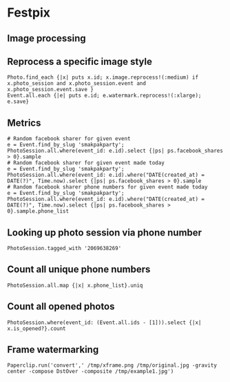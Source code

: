 # Festpix

## Image processing

## Reprocess a specific image style

    Photo.find_each {|x| puts x.id; x.image.reprocess!(:medium) if x.photo_session and x.photo_session.event and x.photo_session.event.save }
    Event.all.each {|e| puts e.id; e.watermark.reprocess!(:xlarge); e.save}

## Metrics

    # Random facebook sharer for given event
    e = Event.find_by_slug 'smakpakparty'; PhotoSession.all.where(event_id: e.id).select {|ps| ps.facebook_shares > 0}.sample
    # Random facebook sharer for given event made today
    e = Event.find_by_slug 'smakpakparty'; PhotoSession.all.where(event_id: e.id).where("DATE(created_at) = DATE(?)", Time.now).select {|ps| ps.facebook_shares > 0}.sample
    # Random facebook sharer phone numbers for given event made today 
    e = Event.find_by_slug 'smakpakparty'; PhotoSession.all.where(event_id: e.id).where("DATE(created_at) = DATE(?)", Time.now).select {|ps| ps.facebook_shares > 0}.sample.phone_list

## Looking up photo session via phone number

    PhotoSession.tagged_with '2069638269'

## Count all unique phone numbers


    PhotoSession.all.map {|x| x.phone_list}.uniq


## Count all opened photos

    PhotoSession.where(event_id: (Event.all.ids - [1])).select {|x| x.is_opened?}.count

## Frame watermarking

    Paperclip.run('convert',' /tmp/xframe.png /tmp/original.jpg -gravity center -compose DstOver -composite /tmp/example1.jpg')
